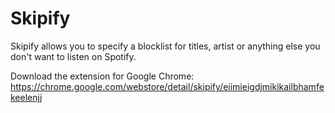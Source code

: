 Skipify
===========================================

Skipify allows you to specify a blocklist for titles, artist or anything else you don't want to listen on Spotify.  

Download the extension for Google Chrome: https://chrome.google.com/webstore/detail/skipify/eiimieigdjmikikailbhamfekeelenjj
